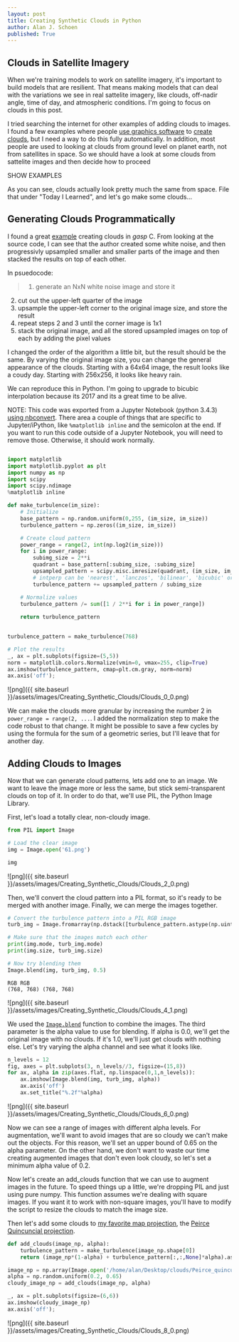 ```yaml
---
layout: post
title: Creating Synthetic Clouds in Python
author: Alan J. Schoen
published: True
---
```


## Clouds in Satellite Imagery
When we're training models to work on satellite imagery, it's important to build models that are resilient.  That means making models that can deal with the variations we see in real sattelite imagery, like clouds, off-nadir angle, time of day, and atmospheric conditions.  I'm going to focus on clouds in this post.

I tried searching the internet for other examples of adding clouds to images.  I found a few examples where people [use graphics software](https://docs.gimp.org/en/python-fu-foggify.html) to [create clouds](http://smallbusiness.chron.com/create-perfect-clouds-gimp-37351.html), but I need a way to do this fully automatically.  In addition, most people are used to looking at clouds from ground level on planet earth, not from satellites in space.  So we should have a look at some clouds from sattelite images and then decide how to proceed

SHOW EXAMPLES

As you can see, clouds actually look pretty much the same from space.  File that under "Today I Learned", and let's go make some clouds...

## Generating Clouds Programmatically
I found a great [example](http://lodev.org/cgtutor/randomnoise.html) creating clouds in *gasp* C.  From looking at the source code, I can see that the author created some white noise, and then progressivly upsampled smaller and smaller parts of the image and then stacked the results on top of each other.

In psuedocode:

> 1. generate an NxN white noise image and store it
2. cut out the upper-left quarter of the image
3. upsample the upper-left corner to the original image size, and store the result
4. repeat steps 2 and 3 until the corner image is 1x1
5. stack the original image, and all the stored upsampled images on top of each by adding the pixel values

I changed the order of the algorithm a little bit, but the result should be the same.  By varying the original image size, you can change the general appearance of the clouds.  Starting with a 64x64 image, the result looks like a coudy day.  Starting with 256x256, it looks like heavy rain.

We can reproduce this in Python.  I'm going to upgrade to bicubic interpolation because its 2017 and its a great time to be alive.

NOTE: This code was exported from a Jupyter Notebook (python 3.4.3) [using nbconvert](http://briancaffey.github.io/2016/03/14/ipynb-with-jekyll.html).  There area a couple of things that are specific to Jupyter/iPython, like `%matplotlib inline` and the semicolon at the end.  If you want to run this code outside of a Jupyter Notebook, you will need to remove those.  Otherwise, it should work normally.


```python

import matplotlib
import matplotlib.pyplot as plt
import numpy as np
import scipy
import scipy.ndimage
%matplotlib inline

def make_turbulence(im_size):
    # Initialize
    base_pattern = np.random.uniform(0,255, (im_size, im_size))
    turbulence_pattern = np.zeros((im_size, im_size))

    # Create cloud pattern
    power_range = range(2, int(np.log2(im_size)))
    for i in power_range:
        subimg_size = 2**i
        quadrant = base_pattern[:subimg_size, :subimg_size]
        upsampled_pattern = scipy.misc.imresize(quadrant, (im_size, im_size), interp='bicubic')
        # intperp can be 'nearest', 'lanczos', 'bilinear', 'bicubic' or 'cubic'
        turbulence_pattern += upsampled_pattern / subimg_size

    # Normalize values
    turbulence_pattern /= sum([1 / 2**i for i in power_range])
    
    return turbulence_pattern
    

turbulence_pattern = make_turbulence(768)

# Plot the results
_, ax = plt.subplots(figsize=(5,5))
norm = matplotlib.colors.Normalize(vmin=0, vmax=255, clip=True)
ax.imshow(turbulence_pattern, cmap=plt.cm.gray, norm=norm)
ax.axis('off');

```

![png]({{ site.baseurl }}/assets/images/Creating_Synthetic_Clouds/Clouds_0_0.png)

We can make the clouds more granular by increasing the number 2 in `power_range = range(2, ...`.  I added the normalization step to make the code robust to that change.  It might be possible to save a few cycles by using the formula for the sum of a geometric series, but I'll leave that for another day.


## Adding Clouds to Images
Now that we can generate cloud patterns, lets add one to an image.  We want to leave the image more or less the same, but stick semi-transparent clouds on top of it.  In order to do that, we'll use PIL, the Python Image Library.  

First, let's load a totally clear, non-cloudy image.


```python
from PIL import Image

# Load the clear image
img = Image.open('61.png')

img
```


![png]({{ site.baseurl }}/assets/images/Creating_Synthetic_Clouds/Clouds_2_0.png)



Then, we'll convert the cloud pattern into a PIL format, so it's ready to be merged with another image.  Finally, we can merge the images together.


```python
# Convert the turbulence pattern into a PIL RGB image
turb_img = Image.fromarray(np.dstack([turbulence_pattern.astype(np.uint8)]*3))

# Make sure that the images match each other
print(img.mode, turb_img.mode)
print(img.size, turb_img.size)

# Now try blending them
Image.blend(img, turb_img, 0.5)
```

    RGB RGB
    (768, 768) (768, 768)





![png]({{ site.baseurl }}/assets/images/Creating_Synthetic_Clouds/Clouds_4_1.png)



We used the [`Image.blend`](http://pillow.readthedocs.io/en/3.4.x/reference/Image.html#PIL.Image.blend) function to combine the images.  The third parameter is the alpha value to use for blending.  If alpha is 0.0, we'll get the original image with no clouds.  If it's 1.0, we'll just get clouds with nothing else.  Let's try varying the alpha channel and see what it looks like.


```python
n_levels = 12
fig, axes = plt.subplots(3, n_levels//3, figsize=(15,8))
for ax, alpha in zip(axes.flat, np.linspace(0,1,n_levels)):
    ax.imshow(Image.blend(img, turb_img, alpha))
    ax.axis('off')
    ax.set_title("%.2f"%alpha)
```


![png]({{ site.baseurl }}/assets/images/Creating_Synthetic_Clouds/Clouds_6_0.png)


Now we can see a range of images with different alpha levels.  For augmentation, we'll want to avoid images that are so cloudy we can't make out the objects.  For this reason, we'll set an upper bound of 0.65 on the alpha parameter.  On the other hand, we don't want to waste our time creating augmented images that don't even look cloudy, so let's set a minimum alpha value of 0.2.

Now let's create an add_clouds function that we can use to augment images in the future.  To speed things up a little, we're dropping PIL and just using pure numpy.  This function assumes we're dealing with square images.  If you want it to work with non-square images, you'll have to modify the script to resize the clouds to match the image size.

Then let's add some clouds to [my favorite map projection](https://xkcd.com/977/), the [Peirce Quincuncial projection](https://en.wikipedia.org/wiki/Peirce_quincuncial_projection).


```python
def add_clouds(image_np, alpha):
    turbulence_pattern = make_turbulence(image_np.shape[0])
    return (image_np*(1-alpha) + turbulence_pattern[:,:,None]*alpha).astype(np.uint8)

image_np = np.array(Image.open('/home/alan/Desktop/clouds/Peirce_quincuncial_projection_SW_20W.JPG'))
alpha = np.random.uniform(0.2, 0.65)
cloudy_image_np = add_clouds(image_np, alpha)

_, ax = plt.subplots(figsize=(6,6))
ax.imshow(cloudy_image_np)
ax.axis('off');
```


![png]({{ site.baseurl }}/assets/images/Creating_Synthetic_Clouds/Clouds_8_0.png)


